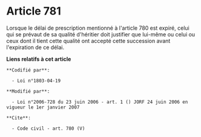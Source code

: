 # Article 781

Lorsque le délai de prescription mentionné à l'article 780 est expiré, celui qui se prévaut de sa qualité d'héritier doit
justifier que lui-même ou celui ou ceux dont il tient cette qualité ont accepté cette succession avant l'expiration de ce
délai.

**Liens relatifs à cet article**

	**Codifié par**:

	  - Loi n°1803-04-19

	**Modifié par**:

	  - Loi n°2006-728 du 23 juin 2006 - art. 1 () JORF 24 juin 2006 en vigueur le 1er janvier 2007

	**Cite**:

	  - Code civil - art. 780 (V)
